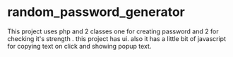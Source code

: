 # random_password_generator
This project uses php and 2 classes one for creating password and 2 for checking it's strength .
this project has ui.
also it has a little bit of javascript for copying text on click and showing popup text.
